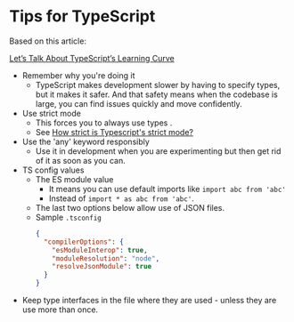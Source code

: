 # Tips for TypeScript

Based on this article:

[Let’s Talk About TypeScript’s Learning Curve](https://itnext.io/lets-talk-about-typescript-s-learning-curve-230d6f7eb328)

- Remember why you're doing it
    - TypeScript makes development slower by having to specify types, but it makes it safer. And that safety means when the codebase is large, you can find issues quickly and move confidently.
- Use strict mode
    - This forces you to always use types .
    - See [How strict is Typescript's strict mode?](https://dev.to/briwa/how-strict-is-typescript-s-strict-mode-311a)
- Use the 'any' keyword responsibly
    - Use it in development when you are experimenting but then get rid of it as soon as you can.
- TS config values
    - The ES module value
        - It means you can use default imports like `import abc from 'abc'`
        - Instead of `import * as abc from 'abc'`.
    - The last two options below allow use of JSON files.
    - Sample `.tsconfig`
        ```json
        {
          "compilerOptions": {
            "esModuleInterop": true,
            "moduleResolution": "node",
            "resolveJsonModule": true
          }
        }
        ```
- Keep type interfaces in the file where they are used - unless they are use more than once.

